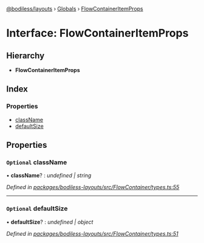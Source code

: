 [@bodiless/layouts](../README.md) › [Globals](../globals.md) › [FlowContainerItemProps](flowcontaineritemprops.md)

# Interface: FlowContainerItemProps

## Hierarchy

* **FlowContainerItemProps**

## Index

### Properties

* [className](flowcontaineritemprops.md#optional-classname)
* [defaultSize](flowcontaineritemprops.md#optional-defaultsize)

## Properties

### `Optional` className

• **className**? : *undefined | string*

*Defined in [packages/bodiless-layouts/src/FlowContainer/types.ts:55](https://github.com/johnsonandjohnson/Bodiless-JS/blob/ad1d8ddb/packages/bodiless-layouts/src/FlowContainer/types.ts#L55)*

___

### `Optional` defaultSize

• **defaultSize**? : *undefined | object*

*Defined in [packages/bodiless-layouts/src/FlowContainer/types.ts:51](https://github.com/johnsonandjohnson/Bodiless-JS/blob/ad1d8ddb/packages/bodiless-layouts/src/FlowContainer/types.ts#L51)*
